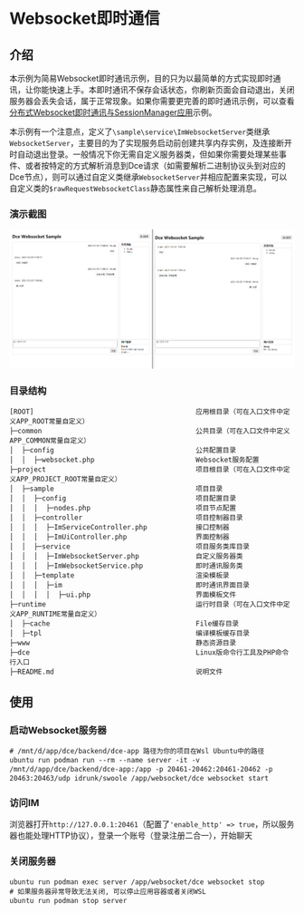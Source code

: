 # Websocket即时通信

## 介绍

本示例为简易Websocket即时通讯示例，目的只为以最简单的方式实现即时通讯，让你能快速上手。本即时通讯不保存会话状态，你刷新页面会自动退出，关闭服务器会丢失会话，属于正常现象。如果你需要更完善的即时通讯示例，可以查看[分布式Websocket即时通讯与SessionManager应用](../session-manager/)示例。

本示例有一个注意点，定义了`\sample\service\ImWebsocketServer`类继承`WebsocketServer`，主要目的为了实现服务启动前创建共享内存实例，及连接断开时自动退出登录。一般情况下你无需自定义服务器类，但如果你需要处理某些事件、或者按特定的方式解析消息到Dce请求（如需要解析二进制协议头到对应的Dce节点），则可以通过自定义类继承`WebsocketServer`并相应配置来实现，可以自定义类的`$rawRequestWebsocketClass`静态属性来自己解析处理消息。

### 演示截图

![Websocket Instant Messaging](./.res/websocket.png)

### 目录结构
```shell
[ROOT]                                        应用根目录（可在入口文件中定义APP_ROOT常量自定义）
├─common                                      公共目录（可在入口文件中定义APP_COMMON常量自定义）
│  ├─config                                   公共配置目录
│  │  ├─websocket.php                         Websocket服务配置
├─project                                     项目根目录（可在入口文件中定义APP_PROJECT_ROOT常量自定义）
│  ├─sample                                   项目目录
│  │  ├─config                                项目配置目录
│  │  │  ├─nodes.php                          项目节点配置
│  │  ├─controller                            项目控制器目录
│  │  │  ├─ImServiceController.php            接口控制器
│  │  │  ├─ImUiController.php                 界面控制器
│  │  ├─service                               项目服务类库目录
│  │  │  ├─ImWebsocketServer.php              自定义服务器类
│  │  │  ├─ImWebsocketService.php             即时通讯服务类
│  │  ├─template                              渲染模板录
│  │  │  ├─im                                 即时通讯界面目录
│  │  │  │  ├─ui.php                          界面模板文件
├─runtime                                     运行时目录（可在入口文件中定义APP_RUNTIME常量自定义）
│  ├─cache                                    File缓存目录
│  ├─tpl                                      编译模板缓存目录
├─www                                         静态资源目录
├─dce                                         Linux版命令行工具及PHP命令行入口
├─README.md                                   说明文件
```

## 使用

### 启动Websocket服务器
```shell
# /mnt/d/app/dce/backend/dce-app 路径为你的项目在Wsl Ubuntu中的路径
ubuntu run podman run --rm --name server -it -v /mnt/d/app/dce/backend/dce-app:/app -p 20461-20462:20461-20462 -p 20463:20463/udp idrunk/swoole /app/websocket/dce websocket start
```

### 访问IM
浏览器打开`http://127.0.0.1:20461`（配置了`'enable_http' => true`，所以服务器也能处理HTTP协议），登录一个账号（登录注册二合一），开始聊天

### 关闭服务器
```shell
ubuntu run podman exec server /app/websocket/dce websocket stop
# 如果服务器异常导致无法关闭, 可以停止应用容器或者关闭WSL
ubuntu run podman stop server
```